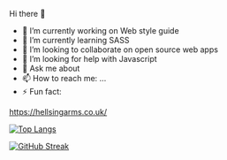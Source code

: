  Hi there 👋

- 🔭 I’m currently working on Web style guide
- 🌱 I’m currently learning SASS
- 👯 I’m looking to collaborate on open source web apps
- 🤔 I’m looking for help with Javascript
- 💬 Ask me about 
- 📫 How to reach me: ...
- ⚡ Fun fact: 

https://hellsingarms.co.uk/


[![Top Langs](https://github-readme-stats.vercel.app/api/top-langs/?username=Hermeshasnowings)](https://github.com/Hermeshasnowings/github-readme-stats)

[![GitHub Streak](https://github-readme-streak-stats.herokuapp.com/?user=Hermeshasnowings)](https://git.io/streak-stats)
